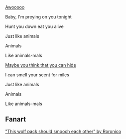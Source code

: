 <!-- title: アニマルズ -->
<!-- relationship: The Wolf Pack -->

[Awooooo](#embed:https://www.youtube.com/live/uX0rZYSrb4Q?si=DSfIxWFuDET8gipE&t=404)

Baby, I'm preying on you tonight

Hunt you down eat you alive

Just like animals

Animals

Like animals-mals

[Maybe you think that you can hide](#embed:https://www.youtube.com/live/uX0rZYSrb4Q?si=ygzF1V3H5aVxDjwl&t=6658)

I can smell your scent for miles

Just like animals

Animals

Like animals-mals

## Fanart

["This wolf pack should smooch each other" by Roronico](https://x.com/roronico1512/status/1919665039730213267)

<!-- kiara, cecilia -->
